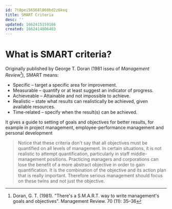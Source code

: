 ```yaml
---
id: 7t0pei56568l060bd2z6koq
title: SMART Criteria
desc: ''
updated: 1662415159166
created: 1662414806403
---
```


# What is SMART criteria?

Originally published by George T. Doran (1981 isseu of *Management Review*[^1]), SMART means:

- Specific – target a specific area for improvement.
- Measurable – quantify or at least suggest an indicator of progress.
- Achieveable – Attainable and not impossible to achieve.
- Realistic – state what results can realistically be achieved, given available resources.
- Time-related – specify when the result(s) can be achieved.

It gives a guide to setting of goals and objectives for better results, for example in project management, employee-performance management and personal development

> Notice that these criteria don't say that all objectives must be quantified on all levels of management. In certain situations, it is not realistic to attempt quantification, particularly in staff middle-management positions. Practicing managers and corporations can lose the benefit of a more abstract objective in order to gain quantification. It is the combination of the objective and its action plan that is really important. Therefore serious management should focus on these twins and not just the objective.

[^1]: Doran, G. T. (1981). "There's a S.M.A.R.T. way to write management's goals and objectives". Management Review. 70 (11): 35–36